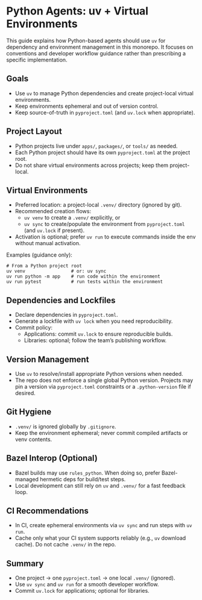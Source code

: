 # Python Agents: uv + Virtual Environments

This guide explains how Python-based agents should use `uv` for dependency and environment management in this monorepo. It focuses on conventions and developer workflow guidance rather than prescribing a specific implementation.

## Goals

- Use `uv` to manage Python dependencies and create project-local virtual environments.
- Keep environments ephemeral and out of version control.
- Keep source-of-truth in `pyproject.toml` (and `uv.lock` when appropriate).

## Project Layout

- Python projects live under `apps/`, `packages/`, or `tools/` as needed.
- Each Python project should have its own `pyproject.toml` at the project root.
- Do not share virtual environments across projects; keep them project-local.

## Virtual Environments

- Preferred location: a project-local `.venv/` directory (ignored by git).
- Recommended creation flows:
  - `uv venv` to create a `.venv/` explicitly, or
  - `uv sync` to create/populate the environment from `pyproject.toml` (and `uv.lock` if present).
- Activation is optional; prefer `uv run` to execute commands inside the env without manual activation.

Examples (guidance only):

```
# From a Python project root
uv venv                 # or: uv sync
uv run python -m app    # run code within the environment
uv run pytest           # run tests within the environment
```

## Dependencies and Lockfiles

- Declare dependencies in `pyproject.toml`.
- Generate a lockfile with `uv lock` when you need reproducibility.
- Commit policy:
  - Applications: commit `uv.lock` to ensure reproducible builds.
  - Libraries: optional; follow the team’s publishing workflow.

## Version Management

- Use `uv` to resolve/install appropriate Python versions when needed.
- The repo does not enforce a single global Python version. Projects may pin a version via `pyproject.toml` constraints or a `.python-version` file if desired.

## Git Hygiene

- `.venv/` is ignored globally by `.gitignore`.
- Keep the environment ephemeral; never commit compiled artifacts or venv contents.

## Bazel Interop (Optional)

- Bazel builds may use `rules_python`. When doing so, prefer Bazel-managed hermetic deps for build/test steps.
- Local development can still rely on `uv` and `.venv/` for a fast feedback loop.

## CI Recommendations

- In CI, create ephemeral environments via `uv sync` and run steps with `uv run`.
- Cache only what your CI system supports reliably (e.g., `uv` download cache). Do not cache `.venv/` in the repo.

## Summary

- One project → one `pyproject.toml` → one local `.venv/` (ignored).
- Use `uv sync` and `uv run` for a smooth developer workflow.
- Commit `uv.lock` for applications; optional for libraries.

